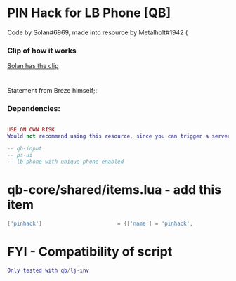 # PIN Hack for LB Phone [QB]

Code by Solan#6969, made into resource by Metalholt#1942 (

### Clip of how it works
[Solan has the clip ](https://medal.tv/games/gta-v/clips/JodEe_3IVH212/d1337Q8DzRtF)
#
Statement from Breze himself;:

### Dependencies:

```lua

USE ON OWN RISK
Would not recommend using this resource, since you can trigger a server event from the client and get the code, 
```
```lua
-- qb-input
-- ps-ui
-- lb-phone with unique phone enabled

```



#   qb-core/shared/items.lua - add this item
```lua
['pinhack']                        = {['name'] = 'pinhack',                           ['label'] = 'pinhack',                 ['weight'] = 700,         ['type'] = 'item',         ['image'] = 'tablet.png',                 ['unique'] = true,         ['useable'] = true,     ['shouldClose'] = true,   ['combinable'] = nil,   ['description'] = 'A device to find pin code of a number.'},
```


# FYI - Compatibility of script
```lua
Only tested with qb/lj-inv
```
